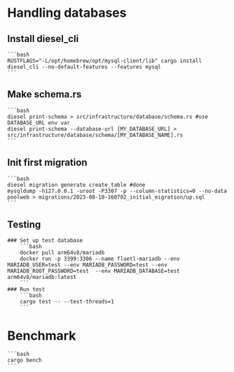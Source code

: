 # Handling databases
## Install diesel_cli 
    ```bash
    RUSTFLAGS="-L/opt/homebrew/opt/mysql-client/lib" cargo install diesel_cli --no-default-features --features mysql
    ```

## Make schema.rs
    ```bash
    diesel print-schema > src/infrastructure/database/schema.rs #use DATABASE_URL env var
    diesel print-schema --database-url [MY_DATABASE_URL] > src/infrastructure/database/schema/[MY_DATABASE_NAME].rs
    ```

## Init first migration
    ```bash
    diesel migration generate create_table #done
    mysqldump -h127.0.0.1 -uroot -P3307 -p --column-statistics=0 --no-data poolweb > migrations/2023-08-10-160702_initial_migration/up.sql
    ```

## Testing
    ### Set up test database
        ```bash
        docker pull arm64v8/mariadb
        docker run -p 3399:3306 --name fluetl-mariadb --env MARIADB_USER=test --env MARIADB_PASSWORD=test --env MARIADB_ROOT_PASSWORD=test  --env MARIADB_DATABASE=test arm64v8/mariadb:latest
        ```
    ### Run test
        ```bash
        cargo test -- --test-threads=1
        ```

# Benchmark
    ```bash
    cargo bench
    ```